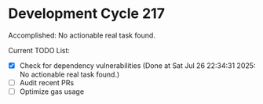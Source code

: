 # Development Cycle 217

Accomplished: No actionable real task found.

Current TODO List:

- [x] Check for dependency vulnerabilities  (Done at Sat Jul 26 22:34:31 2025: No actionable real task found.)
- [ ] Audit recent PRs
- [ ] Optimize gas usage